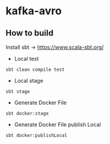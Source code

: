 # kafka-avro

## How to build

Install sbt -> https://www.scala-sbt.org/

* Local test

`sbt clean compile test`

* Local stage

`sbt stage`

* Generate Docker File

`sbt docker:stage`

* Generate Docker File publish Local

`sbt docker:publishLocal`
